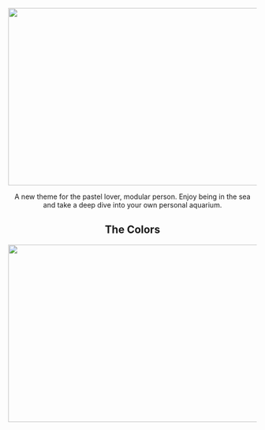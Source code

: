 <p align="center">
  <img src="https://user-images.githubusercontent.com/57213270/116054683-8cf4e980-a699-11eb-8205-1ff6f9ed27a4.png" width="640" height="360"/>
</p>

<p align="center">
  A new theme for the pastel lover, modular person. Enjoy being in the sea and take a deep dive into your own personal aquarium.
</p>

<h2 align="center">The Colors</h2>

<p align="center">
  <img src="https://user-images.githubusercontent.com/57213270/116070901-c7b34d80-a6aa-11eb-96ce-a6a2c2f3f364.png" width="640" height="360">
</p>
